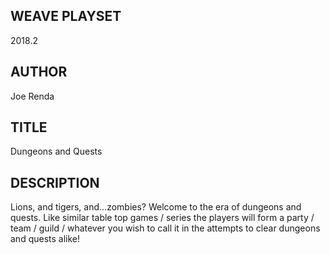 WEAVE PLAYSET
---
2018.2


AUTHOR
---
Joe Renda


TITLE
---
Dungeons and Quests


DESCRIPTION
---
Lions, and tigers, and...zombies?  Welcome to the era of dungeons and quests.  Like similar table top games / series the players will form a party / team / guild / whatever you wish to call it in the attempts to clear dungeons and quests alike!






